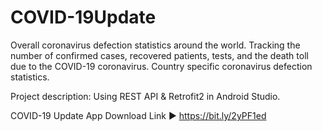 # COVID-19Update

Overall coronavirus defection statistics around the world.
Tracking the number of confirmed cases, recovered patients, tests,
and the death toll due to the COVID-19 coronavirus.
Country specific coronavirus defection statistics.

Project description: Using REST API & Retrofit2 in Android Studio.


COVID-19 Update App Download
Link ► https://bit.ly/2yPF1ed

